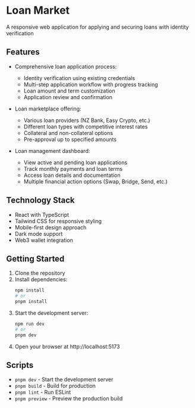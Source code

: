 # Loan Market

A responsive web application for applying and securing loans with identity verification

## Features

- Comprehensive loan application process:
  - Identity verification using existing credentials
  - Multi-step application workflow with progress tracking
  - Loan amount and term customization
  - Application review and confirmation

- Loan marketplace offering:
  - Various loan providers (NZ Bank, Easy Crypto, etc.)
  - Different loan types with competitive interest rates
  - Collateral and non-collateral options
  - Pre-approval up to specified amounts

- Loan management dashboard:
  - View active and pending loan applications
  - Track monthly payments and loan terms
  - Access loan details and documentation
  - Multiple financial action options (Swap, Bridge, Send, etc.)

## Technology Stack

- React with TypeScript
- Tailwind CSS for responsive styling
- Mobile-first design approach
- Dark mode support
- Web3 wallet integration

## Getting Started

1. Clone the repository
2. Install dependencies:
   ```bash
   npm install
   # or
   pnpm install
   ```
3. Start the development server:
   ```bash
   npm run dev
   # or
   pnpm dev
   ```
4. Open your browser at http://localhost:5173

## Scripts

- `pnpm dev` - Start the development server
- `pnpm build` - Build for production
- `pnpm lint` - Run ESLint
- `pnpm preview` - Preview the production build
